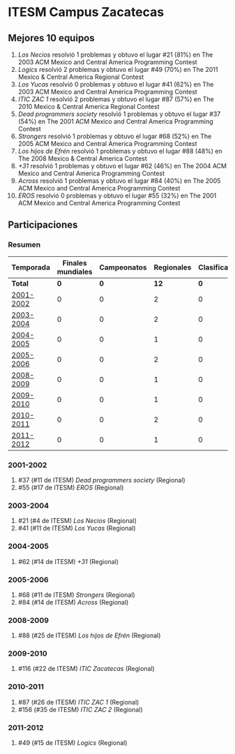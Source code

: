 # ITESM Campus Zacatecas

## Mejores 10 equipos

1. _Los Necios_ resolvió 1 problemas y obtuvo el lugar #21 (81%) en The 2003 ACM Mexico and Central America Programming Contest
1. _Logics_ resolvió 2 problemas y obtuvo el lugar #49 (70%) en The 2011 Mexico & Central America Regional Contest
1. _Los Yucas_ resolvió 0 problemas y obtuvo el lugar #41 (62%) en The 2003 ACM Mexico and Central America Programming Contest
1. _ITIC ZAC 1_ resolvió 2 problemas y obtuvo el lugar #87 (57%) en The 2010 Mexico & Central America Regional Contest
1. _Dead programmers society_ resolvió 1 problemas y obtuvo el lugar #37 (54%) en The 2001 ACM Mexico and Central America Programming Contest
1. _Strongers_ resolvió 1 problemas y obtuvo el lugar #68 (52%) en The 2005 ACM Mexico and Central America Programming Contest
1. _Los hijos de Efrén_ resolvió 1 problemas y obtuvo el lugar #88 (48%) en The 2008 Mexico & Central America Contest
1. _+31_ resolvió 1 problemas y obtuvo el lugar #62 (46%) en The 2004 ACM Mexico and Central America Programming Contest
1. _Across_ resolvió 1 problemas y obtuvo el lugar #84 (40%) en The 2005 ACM Mexico and Central America Programming Contest
1. _EROS_ resolvió 0 problemas y obtuvo el lugar #55 (32%) en The 2001 ACM Mexico and Central America Programming Contest

## Participaciones

### Resumen

| Temporada | Finales mundiales | Campeonatos | Regionales | Clasificatorios | Equipos |
| --- | --- | --- | --- | --- | --- |
| **Total** | **0** | **0** | **12** | **0** | **12** |
| [2001-2002](#2001-2002) | 0 | 0 | 2 | 0 | 2 |
| [2003-2004](#2003-2004) | 0 | 0 | 2 | 0 | 2 |
| [2004-2005](#2004-2005) | 0 | 0 | 1 | 0 | 1 |
| [2005-2006](#2005-2006) | 0 | 0 | 2 | 0 | 2 |
| [2008-2009](#2008-2009) | 0 | 0 | 1 | 0 | 1 |
| [2009-2010](#2009-2010) | 0 | 0 | 1 | 0 | 1 |
| [2010-2011](#2010-2011) | 0 | 0 | 2 | 0 | 2 |
| [2011-2012](#2011-2012) | 0 | 0 | 1 | 0 | 1 |

### 2001-2002

1. #37 (#11 de ITESM) _Dead programmers society_ (Regional)
1. #55 (#17 de ITESM) _EROS_ (Regional)

### 2003-2004

1. #21 (#4 de ITESM) _Los Necios_ (Regional)
1. #41 (#11 de ITESM) _Los Yucas_ (Regional)

### 2004-2005

1. #62 (#14 de ITESM) _+31_ (Regional)

### 2005-2006

1. #68 (#11 de ITESM) _Strongers_ (Regional)
1. #84 (#14 de ITESM) _Across_ (Regional)

### 2008-2009

1. #88 (#25 de ITESM) _Los hijos de Efrén_ (Regional)

### 2009-2010

1. #116 (#22 de ITESM) _ITIC Zacatecas_ (Regional)

### 2010-2011

1. #87 (#26 de ITESM) _ITIC ZAC 1_ (Regional)
1. #156 (#35 de ITESM) _ITIC ZAC 2_ (Regional)

### 2011-2012

1. #49 (#15 de ITESM) _Logics_ (Regional)



